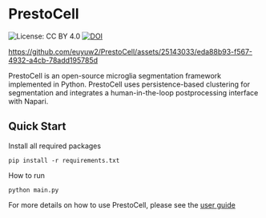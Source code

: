 # PrestoCell
![License: CC BY 4.0](https://img.shields.io/badge/License-CC%20BY%204.0-lightgrey.svg)
[![DOI](https://zenodo.org/badge/683294048.svg)](https://zenodo.org/doi/10.5281/zenodo.10237501)

https://github.com/euyuw2/PrestoCell/assets/25143033/eda88b93-f567-4932-a4cb-78add195785d

PrestoCell is an open-source microglia segmentation framework implemented in Python. 
PrestoCell uses persistence-based clustering for segmentation and integrates a human-in-the-loop postprocessing interface 
with Napari.

## Quick Start
Install all required packages
```commandline
pip install -r requirements.txt
```
How to run
```commandline
python main.py
```

For more details on how to use PrestoCell, please see the [user guide](./PrestoCell%20user%20guide.pdf)
